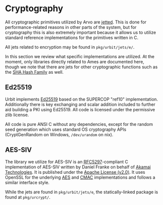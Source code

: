 # Cryptography

All cryptographic primitives utilized by Arvo are [jetted](../../nock/jetting.md). This is done for performance-related reasons in other parts of the system, but for cryptography this is also extremely important because it allows us to utilize standard reference implementations for the primitives written in C.

All jets related to encryption may be found in `pkg/urbit/jets/e/`.

In this section we review what specific implementations are utilized. At the moment, only libraries directly related to Ames are documented here, though we note that there are jets for other cryptographic functions such as the [SHA Hash Family](../../hoon/stdlib/3d.md) as well.

## Ed25519 <a href="#ed" id="ed"></a>

Urbit implements [Ed25519](http://ed25519.cr.yp.to/) based on the SUPERCOP "ref10" implementation. Additionally there is key exchanging and scalar addition included to further aid building a PKI using Ed25519. All code is licensed under the permissive zlib license.

All code is pure ANSI C without any dependencies, except for the random seed generation which uses standard OS cryptography APIs (CryptGenRandom on Windows, `/dev/urandom` on nix).

## AES-SIV <a href="#aes" id="aes"></a>

The library we utilize for AES-SIV is an [RFC5297](https://tools.ietf.org/html/rfc5297)-compliant C implementation of AES-SIV written by Daniel Franke on behalf of [Akamai Technologies](https://www.akamai.com). It is published under the [Apache License (v2.0)](https://www.apache.org/licenses/LICENSE-2.0). It uses OpenSSL for the underlying [AES](https://en.wikipedia.org/wiki/Advanced_Encryption_Standard) and [CMAC](https://en.wikipedia.org/wiki/One-key_MAC) implementations and follows a similar interface style.

While the jets are found in `pkg/urbit/jets/e`, the statically-linked package is found at `pkg/urcrypt/`.
